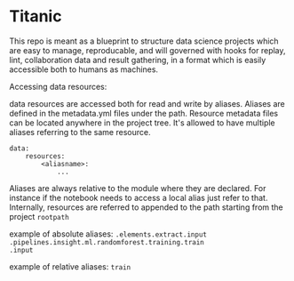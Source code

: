 # Titanic

This repo is meant as a blueprint to structure data science projects 
which are easy to manage, reproducable, and will governed with hooks for 
replay, lint, collaboration data and result gathering, in a format
which is easily accessible both to humans as machines.

Accessing data resources:

data resources are accessed both for read and write by aliases.
Aliases are defined in the metadata.yml files under the path.
Resource metadata files can be located anywhere in the project tree.
It's allowed to have multiple aliases referring to the same resource.

```
data:
    resources:
        <aliasname>:
            ...
```

Aliases are always relative to the module where they are declared.
For instance if the notebook needs to access a local alias just refer to that.
Internally, resources are referred to appended to the path 
starting from the project `rootpath`

example of absolute aliases:
    `.elements.extract.input`  
    `.pipelines.insight.ml.randomforest.training.train`  
    `.input`
    
example of relative aliases:
    `train`
    
    


